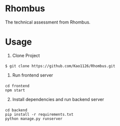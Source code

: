 # Rhombus

The technical assessment from Rhombus.

# Usage

1. Clone Project

####

    $ git clone https://github.com/Kao1126/Rhombus.git

1. Run frontend server

####

    cd frontend
    npm start

2. Install dependencies and run backend server

####

    cd backend
    pip install -r requirements.txt
    python manage.py runserver
